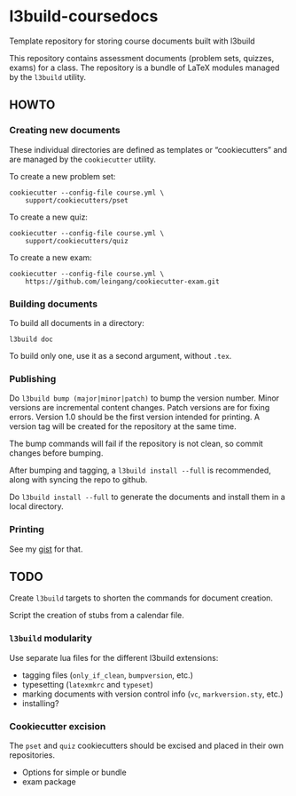 # l3build-coursedocs
Template repository for storing course documents built with l3build

This repository contains assessment documents (problem sets, quizzes, exams) for
a class. The repository is a bundle of LaTeX modules managed by the `l3build`
utility. 

## HOWTO

### Creating new documents

These individual directories are defined as templates or “cookiecutters” and are managed by the `cookiecutter` utility. 

To create a new problem set:

    cookiecutter --config-file course.yml \
        support/cookiecutters/pset

To create a new quiz:

    cookiecutter --config-file course.yml \
        support/cookiecutters/quiz

To create a new exam:

    cookiecutter --config-file course.yml \
        https://github.com/leingang/cookiecutter-exam.git

### Building documents

To build all documents in a directory:

    l3build doc

To build only one, use it as a second argument, without `.tex`.

### Publishing

Do `l3build bump (major|minor|patch)` to bump the version number. Minor
versions are incremental content changes. Patch versions are for fixing
errors. Version 1.0 should be the first version intended for printing.
A version tag will be created for the repository at the same time.

The bump commands will fail if the repository is not clean, so commit
changes before bumping.

After bumping and tagging, a `l3build install --full` is recommended, along
with syncing the repo to github.

Do `l3build install --full` to generate the documents and install them in
a local directory.

### Printing

See my [gist](https://gist.github.com/leingang/b782762d50e362baf2c8902e1692112f) for that.

## TODO

Create `l3build` targets to shorten the commands for document creation.

Script the creation of stubs from a calendar file.

### `l3build` modularity

Use separate lua files for the different l3build extensions:

* tagging files (`only_if_clean`, `bumpversion`, etc.)
* typesetting (`latexmkrc` and `typeset`)
* marking documents with version control info (`vc`, `markversion.sty`, etc.)
* installing?

### Cookiecutter excision

The `pset` and `quiz` cookiecutters should be excised and placed in their own repositories. 

* Options for simple or bundle
* exam package